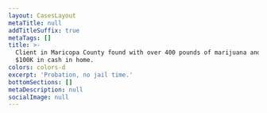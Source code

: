 ```yaml
---
layout: CasesLayout
metaTitle: null
addTitleSuffix: true
metaTags: []
title: >-
  Client in Maricopa County found with over 400 pounds of marijuana and over
  $100K in cash in home.
colors: colors-d
excerpt: 'Probation, no jail time.'
bottomSections: []
metaDescription: null
socialImage: null
---
```

